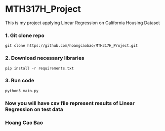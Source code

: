# MTH317H_Project
This is my project applying Linear Regression on California Housing Dataset

### 1. Git clone repo
```
git clone https://github.com/hoangcaobao/MTH317H_Project.git
```

### 2. Download necessary libraries
```
pip install -r requirements.txt
```

### 3. Run code
```
python3 main.py
```

### Now you will have csv file represent results of Linear Regression on test data

### Hoang Cao Bao
